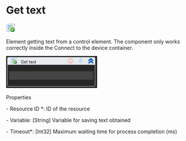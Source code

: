 # Get text

![](<../../../.gitbook/assets/0 (96).png>)

Element getting text from a control element. The component only works correctly inside the Connect to the device container.

![](<../../../.gitbook/assets/1 (99).png>)

Properties

&#x20;\- Resource ID \*: ID of the resource

&#x20;\- Variable: \[String] Variable for saving text obtained

&#x20;\- Timeout\*: \[Int32] Maximum waiting time for process completion (ms)
